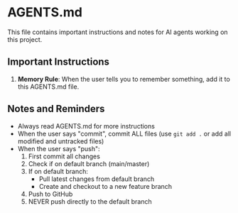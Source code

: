 # AGENTS.md

This file contains important instructions and notes for AI agents working on this project.

## Important Instructions

1. **Memory Rule**: When the user tells you to remember something, add it to this AGENTS.md file.

## Notes and Reminders

- Always read AGENTS.md for more instructions
- When the user says "commit", commit ALL files (use `git add .` or add all modified and untracked files)
- When the user says "push":
  1. First commit all changes
  2. Check if on default branch (main/master)
  3. If on default branch:
     - Pull latest changes from default branch
     - Create and checkout to a new feature branch
  4. Push to GitHub
  5. NEVER push directly to the default branch